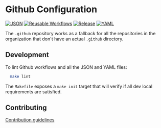 # Github Configuration

[![JSON](https://github.com/darioblanco/.github/actions/workflows/_json.yaml/badge.svg)](https://github.com/darioblanco/.github/actions/workflows/_json.yaml)
[![Reusable Workflows](https://github.com/darioblanco/.github/actions/workflows/_reusable-workflows.yaml/badge.svg)](https://github.com/darioblanco/.github/actions/workflows/_reusable-workflows.yaml)
[![Release](https://github.com/darioblanco/.github/actions/workflows/_short-version.yaml/badge.svg)](https://github.com/darioblanco/.github/actions/workflows/_short-version.yaml)
[![YAML](https://github.com/darioblanco/.github/actions/workflows/_yaml.yaml/badge.svg)](https://github.com/darioblanco/.github/actions/workflows/_yaml.yaml)

The `.github` repository works as a fallback for all the repositories in the organization
that don't have an actual `.github` directory.

## Development

To lint Github workflows and all the JSON and YAML files:

```sh
  make lint
```

The `Makefile` exposes a `make init` target that will verify if all dev local requirements are satisfied.

## Contributing

[Contribution guidelines](CONTRIBUTING.md)
